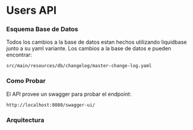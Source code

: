 # Users API

### Esquema Base de Datos
Todos los cambios a la base de datos estan hechos utilizando liquidbase junto a su yaml variante. Los cambios a la base
de datos e pueden encontrar:

`src/main/resources/db/changelog/master-change-log.yaml`

### Como Probar
El API provee un swagger para probar el endpoint:

`http://localhost:8080/swagger-ui/`

### Arquitectura


